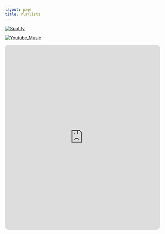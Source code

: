 ```yaml
---
layout: page
title: Playlists
---
```


[![Spotify](https://drive.google.com/uc?id=16Cyzsd8d3M8FE2O5Yqjcr8qgDTBL_Ch9)](https://open.spotify.com/playlist/4S038a80J3CDWknB6yK9x4?si=271fd690af704100)

[![Youtube_Music](https://drive.google.com/uc?id=14jYB4w4UCSkgdodM5mix3doJ8lNWfdVK)](https://music.youtube.com/playlist?list=PLBF7GNEe-PwW_lOjpKdI9F_Ll6aWW5vvT&feature=share)

<iframe style="border-radius:12px" src="https://open.spotify.com/embed/playlist/4S038a80J3CDWknB6yK9x4?utm_source=generator&theme=0" width="100%" height="600" frameBorder="0" allowfullscreen="" allow="autoplay; clipboard-write; encrypted-media; fullscreen; picture-in-picture" loading="lazy"></iframe>